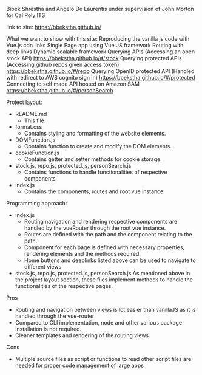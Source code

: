 Bibek Shrestha and Angelo De Laurentis under supervision of John Morton for Cal Poly ITS

link to site: https://bbekstha.github.io/

What we want to show with this site:
    Reproducing the vanilla js code with Vue.js cdn links
    Single Page app using Vue.JS framework
        Routing with deep links
        Dynamic scalable framework
    Querying APIs (Accessing an open stock API)
        https://bbekstha.github.io/#/stock
    Querying protected APIs (Accessing github repos given access token)
        https://bbekstha.github.io/#/repo
    Querying OpenID protected API (Handled with redirect to AWS cognito sign in)
        https://bbekstha.github.io/#/protected
    Connecting to self made API hosted on Amazon SAM
        https://bbekstha.github.io/#/personSearch

Project layout:
   - README.md
      - This file.
   - format.css
      - Contains styling and formatting of the website elements.
   - DOMFunction.js
      - Contains function to create and modify the DOM elements.
   - cookieFunction.js
      - Contains getter and setter methods for cookie storage.
   - stock.js, repo.js, protected.js, personSearch.js
      - Contains functions to handle functionalities of respective components
   - index.js
      - Contains the components, routes and root vue instance.

Programming approach:
   - index.js
      - Routing navigation and rendering respective components are handled by the vueRouter through the root vue instance.
      - Routes are defined with the path and the component relating to the path.
      - Component for each page is defined with necessary properties, rendering elements and the methods required.
      - Home buttons and deeplinks listed above can be used to navigate to different views
   - stock.js, repo.js, protected.js, personSearch.js
      As mentioned above in the project layout section, these files implement methods to handle the functionalities of the respective pages.

Pros
   - Routing and navigation between views is lot easier than vanillaJS
      as it is handled through the vue-router
   - Compared to CLI implementation, node and other
      various package installation is not required.
   - Cleaner templates and rendering of the routing views

Cons
   - Multiple source files as script or functions to read other script files are needed for proper code management of large apps
